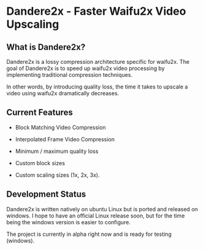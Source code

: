 # Dandere2x - Faster Waifu2x Video Upscaling


## What is Dandere2x? 

Dandere2x is a lossy compression architecture specific for waifu2x. The goal of Dandere2x is to speed up waifu2x video processing by implementing traditional compression techniques. 

In other words, by introducing quality loss, the time it takes to upscale a video using waifu2x dramatically decreases. 

## Current Features

- Block Matching Video Compression

- Interpolated Frame Video Compression

- Minimum / maximum quality loss

- Custom block sizes

- Custom scaling sizes (1x, 2x, 3x).

## Development Status

Dandere2x is written natively on ubuntu Linux but is ported and released on windows. I hope to have an official Linux release soon, but for the time being the windows version is easier to configure.

The project is currently in alpha right now and is ready for testing (windows).

